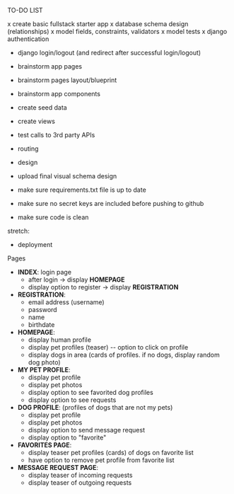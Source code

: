 TO-DO LIST

x create basic fullstack starter app 
x database schema design (relationships)
x model fields, constraints, validators
x model tests 
x django authentication 
- django login/logout (and redirect after successful login/logout)
- brainstorm app pages 
- brainstorm pages layout/blueprint 
- brainstorm app components
- create seed data 
- create views 
- test calls to 3rd party APIs 
- routing 
- design 
- upload final visual schema design 

- make sure requirements.txt file is up to date 
- make sure no secret keys are included before pushing to github 
- make sure code is clean

stretch:
- deployment 

Pages
- **INDEX**: login page 
    - after login -> display **HOMEPAGE** 
    - display option to register -> display **REGISTRATION** 
- **REGISTRATION**:
    - email address (username)
    - password
    - name
    - birthdate 
- **HOMEPAGE**:
    - display human profile 
    - display pet profiles (teaser) -- option to click on profile 
    - display dogs in area (cards of profiles. if no dogs, display random dog photo)
- **MY PET PROFILE**:
    - display pet profile 
    - display pet photos 
    - display option to see favorited dog profiles 
    - display option to see requests
- **DOG PROFILE**: (profiles of dogs that are not my pets)
    - display pet profile
    - display pet photos 
    - display option to send message request 
    - display option to "favorite" 
- **FAVORITES PAGE**:
    - display teaser pet profiles (cards) of dogs on favorite list 
    - have option to remove pet profile from favorite list 
- **MESSAGE REQUEST PAGE**:
    - display teaser of incoming requests
    - display teaser of outgoing requests 


